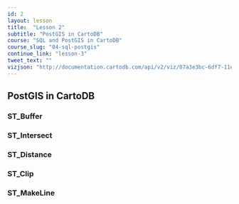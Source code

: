 ```yaml
---
id: 2
layout: lesson
title:  "Lesson 2"
subtitle: "PostGIS in CartoDB"
course: "SQL and PostGIS in CartoDB"
course_slug: "04-sql-postgis"
continue_link: "lesson-3"
tweet_text: ""
vizjson: "http://documentation.cartodb.com/api/v2/viz/07a3e3bc-6df7-11e4-b5a6-0e9d821ea90d/viz.json"
---
```


## PostGIS in CartoDB



### ST_Buffer


### ST_Intersect


### ST_Distance


### ST_Clip


### ST_MakeLine